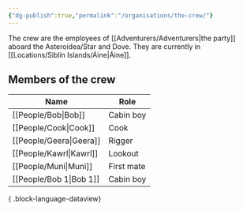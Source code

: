 ```yaml
---
{"dg-publish":true,"permalink":"/organisations/the-crew/"}
---
```


The crew are the employees of [[Adventurers/Adventurers\|the party]] aboard the Asteroidea/Star and Dove. They are currently in [[Locations/Siblín Islands/Áine\|Áine]].

## Members of the crew
| Name                       | Role       |
| -------------------------- | ---------- |
| [[People/Bob\|Bob]]     | Cabin boy  |
| [[People/Cook\|Cook]]   | Cook       |
| [[People/Geera\|Geera]] | Rigger     |
| [[People/Kawrl\|Kawrl]] | Lookout    |
| [[People/Muni\|Muni]]   | First mate |
| [[People/Bob 1\|Bob 1]] | Cabin boy  |

{ .block-language-dataview}
